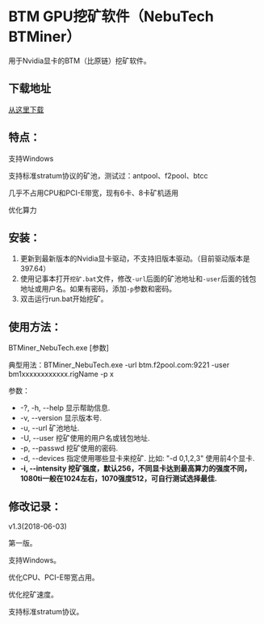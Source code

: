 # BTM GPU挖矿软件（NebuTech BTMiner）

用于Nvidia显卡的BTM（比原链）挖矿软件。

## 下载地址

[从这里下载](https://github.com/NebuTech/BTMiner_NebuTech/releases)

## 特点：

支持Windows

支持标准stratum协议的矿池，测试过：antpool、f2pool、btcc

几乎不占用CPU和PCI-E带宽，现有6卡、8卡矿机适用

优化算力

## 安装：

1. 更新到最新版本的Nvidia显卡驱动，不支持旧版本驱动。（目前驱动版本是397.64）
2. 使用记事本打开`挖矿.bat`文件，修改`-url`后面的矿池地址和`-user`后面的钱包地址或用户名。如果有密码，添加`-p`参数和密码。
3. 双击运行run.bat开始挖矿。

## 使用方法：

BTMiner_NebuTech.exe [参数]

典型用法：BTMiner_NebuTech.exe -url btm.f2pool.com:9221 -user bm1xxxxxxxxxxxx.rigName -p x

参数：

  * -?, -h, --help				显示帮助信息.
  * -v, --version				显示版本号.
  * -u, --url <url>			矿池地址.
  * -U, --user <user>		挖矿使用的用户名或钱包地址.
  * -p, --passwd <password>	挖矿使用的密码.
  * -d, --devices <devices>	指定使用哪些显卡来挖矿. 比如: "-d 0,1,2,3" 使用前4个显卡.
  * **-i, --intensity <intensity>	挖矿强度，默认256，不同显卡达到最高算力的强度不同，1080ti一般在1024左右，1070强度512，可自行测试选择最佳.**

## 修改记录：

v1.3(2018-06-03)

第一版。

支持Windows。

优化CPU、PCI-E带宽占用。

优化挖矿速度。

支持标准stratum协议。